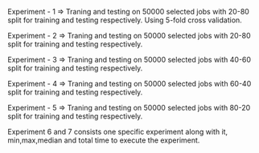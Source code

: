 Experiment - 1 => Traning and testing on 50000 selected jobs with 20-80 split for training and testing respectively. Using 5-fold cross validation.

Experiment - 2 => Traning and testing on 50000 selected jobs with 20-80 split for training and testing respectively.

Experiment - 3 => Traning and testing on 50000 selected jobs with 40-60 split for training and testing respectively.

Experiment - 4 => Traning and testing on 50000 selected jobs with 60-40 split for training and testing respectively.

Experiment - 5 => Traning and testing on 50000 selected jobs with 80-20 split for training and testing respectively.

Experiment 6 and 7 consists one specific experiment along with it, min,max,median and total time to execute the experiment.
